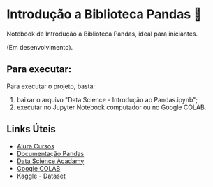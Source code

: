 # Introdução a Biblioteca Pandas 🚀

Notebook de Introdução a Biblioteca Pandas, ideal para iniciantes.

(Em desenvolvimento).


## Para executar:

Para executar o projeto, basta:

1. baixar o arquivo "Data Science - Introdução ao Pandas.ipynb";
2. executar no Jupyter Notebook computador ou no Google COLAB.


## Links Úteis

- [Alura Cursos](https://www.alura.com.br/)
- [Documentação Pandas](https://pandas.pydata.org)
- [Data Science Acadamy](https://www.datascienceacademy.com.br/)
- [Google COLAB](https://colab.research.google.com/?hl=pt_BR)
- [Kaggle - Dataset](https://www.kaggle.com)